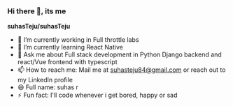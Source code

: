 ### Hi there 👋, its me

**suhasTeju/suhasTeju** 

- 🔭 I’m currently working in Full throttle labs
- 🌱 I’m currently learning React Native
- 💬 Ask me about Full stack development in Python Django backend and react/Vue frontend with typescript
- 📫 How to reach me: Mail me at suhasteju84@gmail.com or reach out to my LinkedIn profile
- 😄 Full name: suhas r
- ⚡ Fun fact: I'll code whenever i get bored, happy or sad

